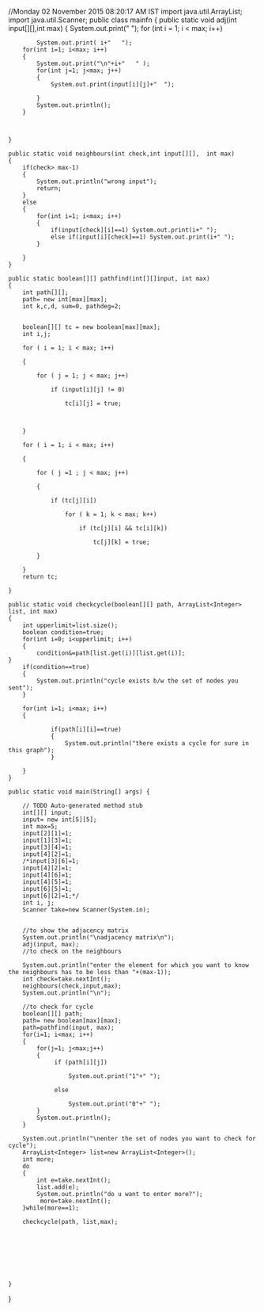 //Monday 02 November 2015 08:20:17 AM IST 
import java.util.ArrayList;
import java.util.Scanner;
public class mainfn {
	public static void adj(int input[][],int max)
	{
		System.out.print("	");
		for (int  i = 1; i < max; i++)

            System.out.print( i+"	");
		for(int i=1; i<max; i++)
		{
			System.out.print("\n"+i+"	" );
			for(int j=1; j<max; j++)
			{
				System.out.print(input[i][j]+"	");
				
			}
			System.out.println();
		}
		

		
	}
	
	public static void neighbours(int check,int input[][],  int max)
	{
		if(check> max-1)
		{
			System.out.println("wrong input");
			return;
		}
		else
		{
			for(int i=1; i<max; i++)
			{
				if(input[check][i]==1) System.out.print(i+" ");
				else if(input[i][check]==1) System.out.print(i+" ");
			}
			
		}
	}
	
	public static boolean[][] pathfind(int[][]input, int max)
	{
		int path[][];
		path= new int[max][max];
		int k,c,d, sum=0, pathdeg=2;
		
		
        boolean[][] tc = new boolean[max][max];
        int i,j;

        for ( i = 1; i < max; i++) 

        {    

            for ( j = 1; j < max; j++) 

                if (input[i][j] != 0)

                    tc[i][j] = true;

           

        }

        for ( i = 1; i < max; i++) 

        {

            for ( j =1 ; j < max; j++) 

            {

                if (tc[j][i]) 

                    for ( k = 1; k < max; k++) 

                        if (tc[j][i] && tc[i][k]) 

                            tc[j][k] = true;             

            }

        }
        return tc;
		
	}
	
	public static void checkcycle(boolean[][] path, ArrayList<Integer> list, int max)
	{
		int upperlimit=list.size();
		boolean condition=true;
		for(int i=0; i<upperlimit; i++)
		{
			condition&=path[list.get(i)][list.get(i)];
	}
		if(condition==true)
		{
			System.out.println("cycle exists b/w the set of nodes you sent");
		}
		
		for(int i=1; i<max; i++)
		{
			
				if(path[i][i]==true)
				{
					System.out.println("there exists a cycle for sure in this graph"); 
				}
			
		}
	}

	public static void main(String[] args) {
		
		// TODO Auto-generated method stub
		int[][] input;
		input= new int[5][5];
		int max=5;
		input[2][1]=1;
		input[1][3]=1;
		input[3][4]=1;
		input[4][2]=1;
		/*input[3][6]=1;
		input[4][2]=1;
		input[4][6]=1;
		input[4][5]=1;
		input[6][5]=1;
		input[6][2]=1;*/
		int i, j;
		Scanner take=new Scanner(System.in);
		
		
		//to show the adjacency matrix
		System.out.println("\nadjacency matrix\n");
		adj(input, max);
		//to check on the neighbours
		
		System.out.println("enter the element for which you want to know the neighbours has to be less than "+(max-1));
		int check=take.nextInt();
		neighbours(check,input,max);
		System.out.println("\n");
		
		//to check for cycle
		boolean[][] path;
		path= new boolean[max][max];
		path=pathfind(input, max);
		for(i=1; i<max; i++)
		{
			for(j=1; j<max;j++)
			{
				 if (path[i][j]) 

                     System.out.print("1"+"	");

                 else                  

                     System.out.print("0"+"	");
			}
			System.out.println();
		}
		
		System.out.println("\nenter the set of nodes you want to check for cycle");
		ArrayList<Integer> list=new ArrayList<Integer>();
		int more;
		do
		{
			int e=take.nextInt();
			list.add(e);
			System.out.println("do u want to enter more?");
			 more=take.nextInt();
		}while(more==1);
		
		checkcycle(path, list,max);
		
		
		
		
		
	 

		
	}

}
